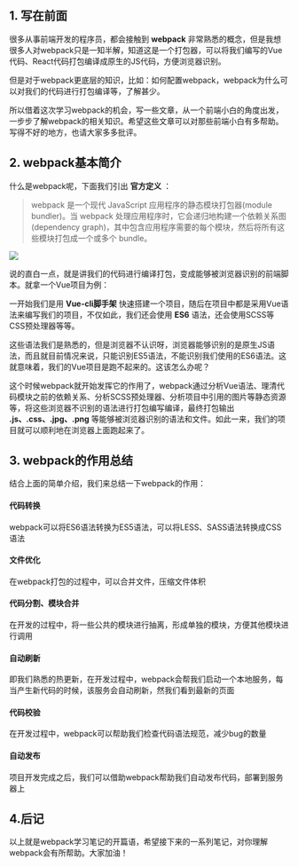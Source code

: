 ## 1. 写在前面

很多从事前端开发的程序员，都会接触到 **webpack** 非常熟悉的概念，但是我想很多人对webpack只是一知半解，知道这是一个打包器，可以将我们编写的Vue代码、React代码打包编译成原生的JS代码，方便浏览器识别。

但是对于webpack更底层的知识，比如：如何配置webpack，webpack为什么可以对我们的代码进行打包编译等，了解甚少。

所以借着这次学习webpack的机会，写一些文章，从一个前端小白的角度出发，一步步了解webpack的相关知识。希望这些文章可以对那些前端小白有多帮助。写得不好的地方，也请大家多多批评。

## 2. webpack基本简介

什么是webpack呢，下面我们引出 **官方定义** ：

> webpack 是一个现代 JavaScript 应用程序的静态模块打包器(module bundler)。当 webpack 处理应用程序时，它会递归地构建一个依赖关系图(dependency graph)，其中包含应用程序需要的每个模块，然后将所有这些模块打包成一个或多个 bundle。

![](E:\Code\webpack-learning\blog-img\1559356365410.png)

说的直白一点，就是讲我们的代码进行编译打包，变成能够被浏览器识别的前端脚本。就拿一个Vue项目为例：

一开始我们是用 **Vue-cli脚手架** 快速搭建一个项目，随后在项目中都是采用Vue语法来编写我们的项目，不仅如此，我们还会使用 **ES6** 语法，还会使用SCSS等CSS预处理器等等。

这些语法我们是熟悉的，但是浏览器不认识呀，浏览器能够识别的是原生JS语法，而且就目前情况来说，只能识别ES5语法，不能识别我们使用的ES6语法。这就意味着，我们的Vue项目是跑不起来的。这该怎么办呢？

这个时候webpack就开始发挥它的作用了，webpack通过分析Vue语法、理清代码模块之前的依赖关系、分析SCSS预处理器、分析项目中引用的图片等静态资源等，将这些浏览器不识别的语法进行打包编写编译，最终打包输出 **.js、.css、.jpg、.png** 等能够被浏览器识别的语法和文件。如此一来，我们的项目就可以顺利地在浏览器上面跑起来了。

## 3. webpack的作用总结

结合上面的简单介绍，我们来总结一下webpack的作用：

#### 代码转换

webpack可以将ES6语法转换为ES5语法，可以将LESS、SASS语法转换成CSS语法

#### 文件优化

在webpack打包的过程中，可以合并文件，压缩文件体积

#### 代码分割、模块合并

在开发的过程中，将一些公共的模块进行抽离，形成单独的模块，方便其他模块进行调用

#### 自动刷新

即我们熟悉的热更新，在开发过程中，webpack会帮我们启动一个本地服务，每当产生新代码的时候，该服务会自动刷新，然我们看到最新的页面

#### 代码校验

在开发过程中，webpack可以帮助我们检查代码语法规范，减少bug的数量

#### 自动发布

项目开发完成之后，我们可以借助webpack帮助我们自动发布代码，部署到服务器上

## 4.后记

以上就是webpack学习笔记的开篇语，希望接下来的一系列笔记，对你理解webpack会有所帮助。大家加油！

























 
